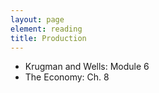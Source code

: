 ```yaml
---
layout: page
element: reading
title: Production
---
```


* Krugman and Wells: Module 6
* The Economy: Ch. 8
